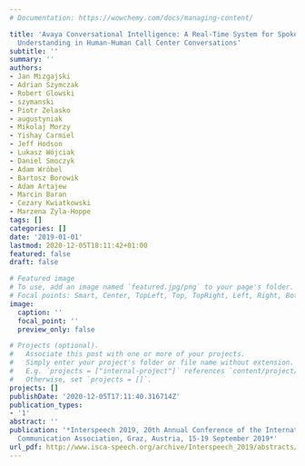 ```yaml
---
# Documentation: https://wowchemy.com/docs/managing-content/

title: 'Avaya Conversational Intelligence: A Real-Time System for Spoken Language
  Understanding in Human-Human Call Center Conversations'
subtitle: ''
summary: ''
authors:
- Jan Mizgajski
- Adrian Szymczak
- Robert Glowski
- szymanski
- Piotr Zelasko
- augustyniak
- Mikolaj Morzy
- Yishay Carmiel
- Jeff Hodson
- Lukasz Wójciak
- Daniel Smoczyk
- Adam Wróbel
- Bartosz Borowik
- Adam Artajew
- Marcin Baran
- Cezary Kwiatkowski
- Marzena Zyla-Hoppe
tags: []
categories: []
date: '2019-01-01'
lastmod: 2020-12-05T18:11:42+01:00
featured: false
draft: false

# Featured image
# To use, add an image named `featured.jpg/png` to your page's folder.
# Focal points: Smart, Center, TopLeft, Top, TopRight, Left, Right, BottomLeft, Bottom, BottomRight.
image:
  caption: ''
  focal_point: ''
  preview_only: false

# Projects (optional).
#   Associate this post with one or more of your projects.
#   Simply enter your project's folder or file name without extension.
#   E.g. `projects = ["internal-project"]` references `content/project/deep-learning/index.md`.
#   Otherwise, set `projects = []`.
projects: []
publishDate: '2020-12-05T17:11:40.316714Z'
publication_types:
- '1'
abstract: ''
publication: '*Interspeech 2019, 20th Annual Conference of the International Speech
  Communication Association, Graz, Austria, 15-19 September 2019*'
url_pdf: http://www.isca-speech.org/archive/Interspeech_2019/abstracts/8002.html
---
```

